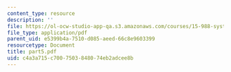 ```yaml
---
content_type: resource
description: ''
file: https://ol-ocw-studio-app-qa.s3.amazonaws.com/courses/15-988-system-dynamics-self-study-fall-1998-spring-1999/c4a3a715c7007503848074eb2adcee8b_part5.pdf
file_type: application/pdf
parent_uid: e5399b4a-7510-d085-aeed-66c8e9603399
resourcetype: Document
title: part5.pdf
uid: c4a3a715-c700-7503-8480-74eb2adcee8b
---
```

